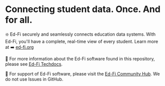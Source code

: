 # Connecting student data. Once. And for all.

:sparkle: Ed-Fi securely and seamlessly connects education data systems. With Ed-Fi, you'll have a complete, real-time view of every student. Learn more at :arrow_right: [ed-fi.org](https://www.ed-fi.org/)

:construction: For more information about the Ed-Fi software found in this repository, please see [Ed-Fi Techdocs](https://techdocs.ed-fi.org/).

:triangular_flag_on_post: For support of Ed-Fi software, please visit the [Ed-Fi Community Hub](https://community.ed-fi.org/). We do not use Issues in GitHub.
